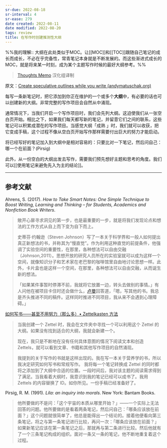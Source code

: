 ```yaml
---
sr-due: 2022-08-18
sr-interval: 4
sr-ease: 279
date created: 2022-08-11
date modified: 2022-08-20
tags: review
title: 在写作时创建推测性大纲
---
```


%%我的理解:: 大纲在此处类似于MOC。让[[MOC]]和[[TOC]]跟随自己笔记的成长而成长，不必在乎完备性，常青笔记本身就是不断发展的。而这些渐进式成长的MOC，就是将来某一时刻，成为某个主题写作时候的最好大纲参考。%%

> [Thoughts Memo](https://paratranz.cn/projects/3131) 汉化组译制

原文：[Create speculative outlines while you write (andymatuschak.org)](https://notes.andymatuschak.org/z2uXyfV67dnWLUKg1iDbsrHk3DGjtNWTxSTah)

每写一条新笔记时，把它添加到你正在维护的一个或多个**大纲**中，有必要的话也可以创建新的大纲。非常完整的写作项目会自然从中涌现。

通常情况下，当我们开启一个写作项目时，我们会先列大纲。这迫使我们从一张空白页开始。相比之下，如果我们每天都写新的笔记，并留意它们之间的联系，这些笔记可以积累成潜在的写作项目。当感觉大纲「成熟 」时，我们就可以收获，把它变成手稿，这个过程不像从空白页开始写作那样需要付出巨大的努力才能启动。

将已经写好的笔记加入到大纲中是相对容易的：只要比对一下笔记，然后问自己：哪一个在前面？(Pirsig)

此外，从一份空白的大纲出发去写作，需要我们预先想好主题和思考的角度。我们可以[[使用笔记来避免先入为主的结论]]。

___

## 参考文献

Ahrens, S. (2017). _How to Take Smart Notes: One Simple Technique to Boost Writing, Learning and Thinking – for Students, Academics and Nonfiction Book Writers_.

> 敞开心扉寻求洞见的第一步，也是最重要的一步，就是将我们发现论点和想法的工作方式从自上而下变为自下而上。
>
> 史蒂芬·约翰逊（Steven Johnson）写了一本关于科学界和一般人如何提出真正新想法的书，并称其为“慢直觉”。作为利用这种直觉的前提条件，他强调了实验空间的重要性，在那里，各种想法可以自由交融（Johnson,2011）。思想开放的研究人员所在的实验室就可以成为这样一个空间，就像知识分子和艺术家在老巴黎的咖啡馆里自由地讨论思想一样。此外，卡片盒也是这样一个空间，在那里，各种想法可以自由交融，从而诞生新的想法。
>
> 「如果某件事暂时停滞不前，我就将它放置一边，转头去做别的事情。」有人问他在被项目卡住时还会做什么，[卢曼](https://notes.andymatuschak.org/z2uXyfV67dnWLUKg1iDbsrHk3DGjtNWTxSTah)回答道，「嗯，写其他的书。我总是齐头推进不同的稿件。这样同时推进不同项目，我从来不会遇到心理障碍。」

[如何写书——甚至不用努力（那么多）• Zettelkasten 方法](https://zettelkasten.de/posts/write-book-without-even-trying-so-hard/)

> 当我创建一个 Zettel 时，我会在文件夹中寻找一个可以利用这个 Zettel 的大纲。如果没有找到适合的大纲，我就会新建一个。
>
> 现在，我只是不断地在没有任何具体意图的情况下阅读文本和创造 Zettels，就可以看到文章、书籍和其他写作项目的自然涌现。
>
> 我提到的关于写作的书就是这样出现的。我在写一本关于营养学的书，所以我决定研究如何写书和常规写作。 我将每一个笔记转换成 Zettel 的同时都将之添加到了大纲中合适的位置。一段时间后，我对该主题的阅读需求得到了满足。当我看着大纲时，我意识到我的笔记已经可以成书了。我用 Zettels 的内容替换了 ID。如你所见。一份手稿已经准备好了。

Pirsig, R. M. (1991). _Lila: an inquiry into morals_. New York: Bantam Books.

> 他所要做的不是问：「这个宇宙的本质从哪里开始？」——一个实际上无法回答的问题。他所要做的是看着两条笔记，然后问自己：「哪条应该放在前面？」这个问题就很简单了，他总是能得出一个结论的。接着他便看向第三条笔记，将之与第一条笔记进行比较，再问一次：「哪条应该放在前面？」如果新笔记应该在第一条笔记之后，那就再与第二条进行比较。然后他就有了一个三条笔记构成的组织。面对一条又一条的笔记，他不断地重复着这个过程。

